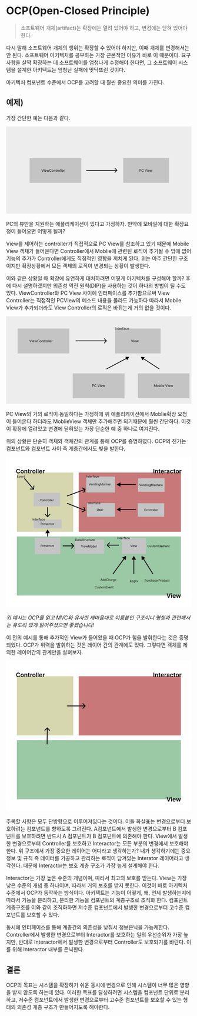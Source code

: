 # OCP(Open-Closed Principle)

> 소프트웨어 개체(artifact)는 확장에는 열려 있어야 하고, 변경에는 닫혀 있어야 한다.

다시 말해 소프트웨어 개체의 행위는 확장할 수 있어야 하지만, 이때 개체를 변경해서는 안 된다. 소프트웨어 아키텍처를 공부하는 가장 근본적인 이유가 바로 이 때문이다. 요구사항을 살짝 확장하는 데 소프트웨어를 엄청나게 수정해야 한다면, 그 소프트웨어 시스템을 설계한 아키텍트는 엄청난 실패에 맞닥뜨린 것이다.

아키텍처 컴포넌트 수준에서 OCP를 고려할 때 훨씬 중요한 의미를 가진다.



## 예제)

가장 간단한 예는 다음과 같다.

<img src="./images/OCP1.png" >

PC의 뷰만을 지원하는 애플리케이션이 있다고 가정하자. 만약에 모바일에 대한 확장요청이 들어오면 어떻게 될까?



View를 제어하는 controller가 직접적으로 PC View를 참조하고 있기 때문에 Mobile View 객체가 들어온다면 Controller에서 Moblie에 관련된 로직이 추가될 수 밖에 없어 기능의 추가가 Controller에게도 직접적인 영향을 끼치게 된다. 위는 아주 간단한 구조이지만 확장상황에서 모든 객체의 로직이 변경되는 상황이 발생한다.



 이와 같은 상황일 때 확장에 유연하게 대처하려면 어떻게 아키텍처를 구성해야 할까? 후에 다시 설명하겠지만 의존성 역전 원칙(DIP)을 사용하는 것이 하나의 방법이 될 수도 있다. ViewController와 PC View 사이에 인터페이스를 추가함으로써 View Controller는 직접적인 PCVIew의 메소드 내용을 몰라도 가능하다 따라서 Mobile View가 추가되더라도 View Controller의 로직은 바뀌는게 거의 없을 것이다.

<img src="./images/OCP2.png">

 PC View와 거의 로직이 동일하다는 가정하에 위 애플리케이션에서 Moblie확장 요청이 들어온다 하더라도 MoblieView 객체만 추가해주면 되기때문에 훨씬 간단하다. 이것이 확장에 열려있고 변경에 닫혀있는 가장 단순한 예 중 하나로 여겨진다.



위의 상황은 단순히 객체와 객체간의 관계를 통해 OCP를 증명하였다. OCP의 진가는 컴포넌트와 컴포넌트 사이 즉 계층간에서도 빛을 발한다.

<img src="./images/OCP3.png">

*위 예시는 OCP를 읽고 MVC와 유사한 제마음대로 이름붙인 구조이니 명칭과 관련해서는 유도리 있게 읽어주셨으면 좋겠습니다!*

이 전의 예시를 통해 추가적인 View가 들어왔을 때 OCP가 힘을 발휘한다는 것은 증명되었다. OCP가 위력을 발휘하는 것은 레이어 간의 관계에도 있다. 그렇다면 객체를 제외한 레이어간의 관계만을 살펴보자.



<img src ="./images/OCP4.png">



 주목할 사항은 모두 단방향으로 이루어져있다는 것이다. 이들 화살표는 변경으로부터 보호하려는 컴포넌트를 향하도록 그려진다. A컴포넌트에서 발생한 변경으로부터 B 컴포넌트를 보호하려면 반드시 A 컴포넌트가 B 컴포넌트에 의존해야 한다. View에서 발생한 변경으로부터 Controller를 보호하고 Interactor는 모든 부분의 변경에서 보호해야 한다. 위 구조에서 가장 중요한 레이어는 어디라고 생각하는가? 내가 생각하기에는 중요 정보 및 규칙 즉 데이터를 가공하고 관리하는 로직이 담겨있는 Interator 레이어라고 생각한다. 때문에 Interactor는 보호 계층 구조가 가장 높게 설계해야 한다.

 Interactor는 가장 높은 수준의 개념이며, 따라서 최고의 보호를 받는다. View는 가장 낮은 수준의 개념 중 하나이며, 따라서 거의 보호를 받지 못한다. 이것이 바로 아키텍처 수준에서 OCP가 동작하는 방식이다. 아키텍트는 기능이 어떻게, 왜, 언제 발생하는지에 따라서 기능을 분리하고, 분리한 기능을 컴포넌트의 계층구조로 조직화 한다. 컴포넌트 계층구조를 이와 같이 조직화하면 저수준 컴포넌트에서 발생한 변경으로부터 고수준 컴포넌트를 보호할 수 있다.

 동시에 인터페이스를 통해 계층간의 의존성을 낮춰서 정보은닉을 가능케한다. Controller에서 발생한 변경으로부터 Interactor를 보호하는 일의 우선순위가 가장 높지만, 반대로 Interactor에서 발생한 변경으로부터 Controller도 보호되기를 바란다. 이를 위해 Interactor 내부를 은닉한다.



## 결론

OCP의 목표는 시스템을 확장하기 쉬운 동시에 변경으로 인해 시스템이 너무 많은 영향을 받지 않도록 하는데 있다. 이러한 목표를 달성하려면 시스템을 컴포넌트 단위로 분리하고, 저수준 컴포넌트에서 발생한 변경으로부터 고수준 컴포넌트를 보호할 수 있는 형태의 의존성 게층 구조가 만들어지도록 해야한다.



